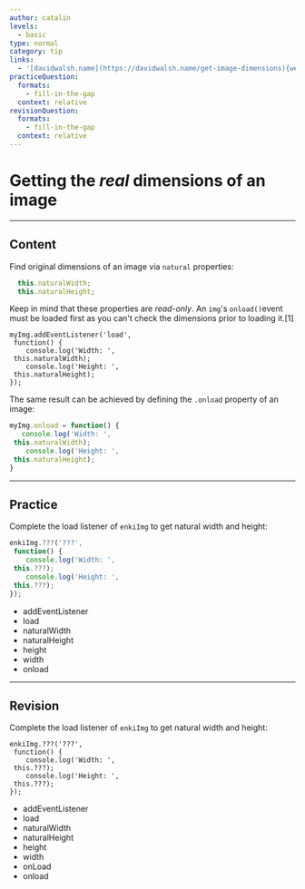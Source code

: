 ```yaml
---
author: catalin
levels:
  - basic
type: normal
category: tip
links:
  - '[davidwalsh.name](https://davidwalsh.name/get-image-dimensions){website}'
practiceQuestion:
  formats:
    - fill-in-the-gap
  context: relative
revisionQuestion:
  formats:
    - fill-in-the-gap
  context: relative
---
```


# Getting the *real* dimensions of an image


---

## Content

Find original dimensions of an image via `natural` properties:

```javascript
  this.naturalWidth;
  this.naturalHeight;
```

Keep in mind that these properties are *read-only*.
An `img`'s `onload()`event must be loaded first as you can't check the dimensions prior to loading it.[1]

```javasscript
myImg.addEventListener('load',
 function() {
	console.log('Width: ',
 this.naturalWidth);
	console.log('Height: ',
 this.naturalHeight);
});

```

The same result can be achieved by defining the `.onload` property of an image:

```javascript
myImg.onload = function() {
   console.log('Width: ',
 this.naturalWidth);
	console.log('Height: ',
 this.naturalHeight);
}
```


---

## Practice

Complete the load listener of `enkiImg` to get natural width and height:

```javascript
enkiImg.???('???',
 function() {
	console.log('Width: ',
 this.???);
	console.log('Height: ',
 this.???);
});

```

- addEventListener
- load
- naturalWidth
- naturalHeight
- height
- width
- onload


---

## Revision

Complete the load listener of `enkiImg` to get natural width and height:

```javasscript
enkiImg.???('???',
 function() {
	console.log('Width: ',
 this.???);
	console.log('Height: ',
 this.???);
});

```

- addEventListener
- load
- naturalWidth
- naturalHeight
- height
- width
- onLoad
- onload

